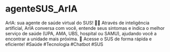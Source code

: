 # agenteSUS_ArIA
ArIA: sua agente de saúde virtual do SUS! 👩‍⚕️ Através de inteligência artificial, ArIA conversa com você, entende seus sintomas e indica o melhor serviço de saúde (UPA, AMA, UBS, hospital ou SAMU), ajudando você a encontrar a unidade mais próxima. 🏥 Acesse o SUS de forma rápida e eficiente! #Saúde #Tecnologia #Chatbot #SUS
